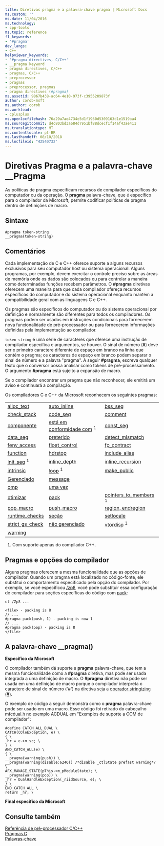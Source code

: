 ```yaml
---
title: Diretivas pragma e a palavra-chave pragma | Microsoft Docs
ms.custom: ''
ms.date: 11/04/2016
ms.technology:
- cpp-tools
ms.topic: reference
f1_keywords:
- '#pragma'
dev_langs:
- C++
helpviewer_keywords:
- '#pragma directives, C/C++'
- __pragma keyword
- pragma directives, C/C++
- pragmas, C/C++
- preprocessor
- pragmas
- preprocessor, pragmas
- pragma directives (#pragma)
ms.assetid: 9867b438-ac64-4e10-973f-c3955209873f
author: corob-msft
ms.author: corob
ms.workload:
- cplusplus
ms.openlocfilehash: 76a29a7ae4734e5d1f1930d5309163d1e1519aa4
ms.sourcegitcommit: d4c803bd3a684d7951bf88dcecf1f14af43ae411
ms.translationtype: MT
ms.contentlocale: pt-BR
ms.lasthandoff: 08/10/2018
ms.locfileid: "42540732"
---
```

# <a name="pragma-directives-and-the-pragma-keyword"></a>Diretivas Pragma e a palavra-chave __Pragma
As políticas de pragma especificam recursos de compilador específicos do computador ou da operação. O **pragma** palavra-chave, que é específico para o compilador da Microsoft, permite codificar políticas de pragma dentro de definições de macro.  
  
## <a name="syntax"></a>Sintaxe  
  
```  
#pragma token-string  
__pragma(token-string)  
```  
  
## <a name="remarks"></a>Comentários  
 
Cada implementação de C e C++ oferece suporte a alguns recursos exclusivos para seu computador host ou sistema operacional. Alguns programas, por exemplo, devem exercitar o controle preciso sobre as áreas de memória onde os dados são colocados ou para controlar a maneira como determinadas funções recebem parâmetros. O **#pragma** diretivas oferecem uma maneira para que cada compilador ofereça recursos específicos do computador e do sistema operacional enquanto mantém a compatibilidade geral com as linguagens C e C++.  
  
Os pragmas são específicos do computador ou do sistema operacional por definição e normalmente são diferentes para todos os compiladores. Os pragmas podem ser usados em instruções condicionais para fornecerem nova funcionalidade de pré-processador ou para fornecerem informações definidas pela implementação ao compilador.  
  
`token-string` é uma série de caracteres que oferece uma instrução de compilador específica e argumentos, se houver. O sinal de número (**#**) deve ser o primeiro caractere diferente de espaço em branco na linha que contém o pragma; os caracteres de espaço em branco podem separar o sinal de número e a palavra "pragma". A seguir **#pragma**, escreva qualquer texto que o conversor possa analisar como tokens de pré-processamento. O argumento **#pragma** está sujeito a expansão de macro.  
  
Se o compilador encontrar um pragma que não reconhecer, ele emitirá um aviso e continuará a compilação.  
  
Os compiladores C e C++ da Microsoft reconhecem os seguintes pragmas:  
  
||||  
|-|-|-|  
|[alloc_text](../preprocessor/alloc-text.md)|[auto_inline](../preprocessor/auto-inline.md)|[bss_seg](../preprocessor/bss-seg.md)|  
|[check_stack](../preprocessor/check-stack.md)|[code_seg](../preprocessor/code-seg.md)|[comment](../preprocessor/comment-c-cpp.md)|  
|[componente](../preprocessor/component.md)|[está em conformidade com](../preprocessor/conform.md) <sup>1</sup>|[const_seg](../preprocessor/const-seg.md)|  
|[data_seg](../preprocessor/data-seg.md)|[preterido](../preprocessor/deprecated-c-cpp.md)|[detect_mismatch](../preprocessor/detect-mismatch.md)|  
|[fenv_access](../preprocessor/fenv-access.md)|[float_control](../preprocessor/float-control.md)|[fp_contract](../preprocessor/fp-contract.md)|  
|[function](../preprocessor/function-c-cpp.md)|[hdrstop](../preprocessor/hdrstop.md)|[include_alias](../preprocessor/include-alias.md)|  
|[init_seg](../preprocessor/init-seg.md) <sup>1</sup>|[inline_depth](../preprocessor/inline-depth.md)|[inline_recursion](../preprocessor/inline-recursion.md)|  
|[intrinsic](../preprocessor/intrinsic.md)|[loop](../preprocessor/loop.md) <sup>1</sup>|[make_public](../preprocessor/make-public.md)|  
|[Gerenciado](../preprocessor/managed-unmanaged.md)|[message](../preprocessor/message.md)||  
|[omp](../preprocessor/omp.md)|[uma vez](../preprocessor/once.md)||  
|[otimizar](../preprocessor/optimize.md)|[pack](../preprocessor/pack.md)|[pointers_to_members](../preprocessor/pointers-to-members.md) <sup>1</sup>|  
|[pop_macro](../preprocessor/pop-macro.md)|[push_macro](../preprocessor/push-macro.md)|[region, endregion](../preprocessor/region-endregion.md)|  
|[runtime_checks](../preprocessor/runtime-checks.md)|[seção](../preprocessor/section.md)|[setlocale](../preprocessor/setlocale.md)|  
|[strict_gs_check](../preprocessor/strict-gs-check.md)|[não gerenciado](../preprocessor/managed-unmanaged.md)|[vtordisp](../preprocessor/vtordisp.md) <sup>1</sup>|  
|[warning](../preprocessor/warning.md)|||  
  
 1. Com suporte apenas do compilador C++.  
  
## <a name="pragmas-and-compiler-options"></a>Pragmas e opções do compilador  
 
Alguns pragmas oferecem a mesma funcionalidade que as opções de compilador. Quando um pragma está localizado no código-fonte, ele substitui o comportamento especificado pela opção do compilador. Por exemplo, se você especificou [/zp8](../build/reference/zp-struct-member-alignment.md), você pode substituir essa configuração de compilador para seções específicas do código com [pack](../preprocessor/pack.md):  
  
```  
cl /Zp8 ...  
  
<file> - packing is 8  
// ...  
#pragma pack(push, 1) - packing is now 1  
// ...  
#pragma pack(pop) - packing is 8  
</file>  
```  
  
## <a name="the-pragma-keyword"></a>A palavra-chave __pragma()  
 
**Específico da Microsoft**  
  
O compilador também dá suporte a **pragma** palavra-chave, que tem a mesma funcionalidade como a **#pragma** diretiva, mas pode ser usada integrada a uma definição de macro. O **#pragma** diretiva não pode ser usada em uma definição de macro porque o compilador interpreta o caractere de sinal de número ('#') na diretiva seja a [operador stringizing (#)](../preprocessor/stringizing-operator-hash.md).  
  
O exemplo de código a seguir demonstra como o **pragma** palavra-chave pode ser usado em uma macro. Esse código foi retirado do cabeçalho mfcdual.h no exemplo ACDUAL em "Exemplos de suporte a COM de compilador":  
  
```  
#define CATCH_ALL_DUAL \  
CATCH(COleException, e) \  
{ \  
_hr = e->m_sc; \  
} \  
AND_CATCH_ALL(e) \  
{ \  
__pragma(warning(push)) \  
__pragma(warning(disable:6246)) /*disable _ctlState prefast warning*/ \  
AFX_MANAGE_STATE(pThis->m_pModuleState); \  
__pragma(warning(pop)) \  
_hr = DualHandleException(_riidSource, e); \  
} \  
END_CATCH_ALL \  
return _hr; \  
```  
  
**Final específico da Microsoft**  
  
## <a name="see-also"></a>Consulte também  
 
[Referência de pré-processador C/C++](../preprocessor/c-cpp-preprocessor-reference.md)   
[Pragmas C](../c-language/c-pragmas.md)   
[Palavras-chave](../cpp/keywords-cpp.md)